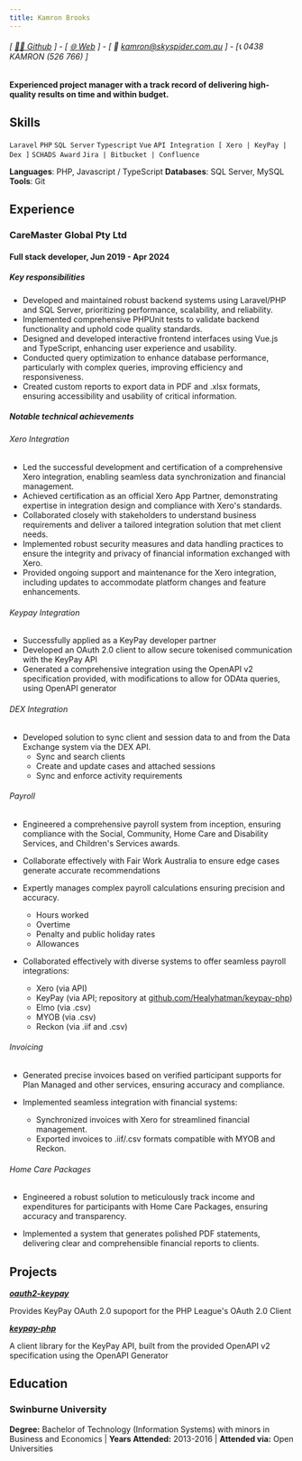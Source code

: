 ```yaml
---
title: Kamron Brooks
---
```

###### [ [👨‍💻 Github](https://www.github.com/healyhatman) ] - [ [🌐 Web](https://skyspider.com.au) ] - [ 📧 kamron@skyspider.com.au ] - [📞 0438 KAMRON (526 766) ]
#### Experienced project manager with a track record of delivering high-quality results on time and within budget.

## Skills
```Laravel```
```PHP```
```SQL Server```
```Typescript```
```Vue```
```API Integration [ Xero | KeyPay | Dex ]```
```SCHADS Award```
```Jira | Bitbucket | Confluence```

**Languages**: PHP, Javascript / TypeScript
**Databases**: SQL Server, MySQL
**Tools**: Git

## Experience
### CareMaster Global Pty Ltd
#### Full stack developer, Jun 2019 - Apr 2024

##### Key responsibilities
- Developed and maintained robust backend systems using Laravel/PHP and SQL Server, prioritizing performance, scalability, and reliability.
- Implemented comprehensive PHPUnit tests to validate backend functionality and uphold code quality standards.
- Designed and developed interactive frontend interfaces using Vue.js and TypeScript, enhancing user experience and usability.
- Conducted query optimization to enhance database performance, particularly with complex queries, improving efficiency and responsiveness.
- Created custom reports to export data in PDF and .xlsx formats, ensuring accessibility and usability of critical information.

##### Notable technical achievements

###### Xero Integration
- Led the successful development and certification of a comprehensive Xero integration, enabling seamless data synchronization and financial management.
- Achieved certification as an official Xero App Partner, demonstrating expertise in integration design and compliance with Xero's standards.
- Collaborated closely with stakeholders to understand business requirements and deliver a tailored integration solution that met client needs.
- Implemented robust security measures and data handling practices to ensure the integrity and privacy of financial information exchanged with Xero.
- Provided ongoing support and maintenance for the Xero integration, including updates to accommodate platform changes and feature enhancements.

###### Keypay Integration
- Successfully applied as a KeyPay developer partner
- Developed an OAuth 2.0 client to allow secure tokenised communication with the KeyPay API
- Generated a comprehensive integration using the OpenAPI v2 specification provided, with modifications to allow for ODAta queries, using OpenAPI generator 

###### DEX Integration
- Developed solution to sync client and session data to and from the Data Exchange system via the DEX API.
  - Sync and search clients
  - Create and update cases and attached sessions
  - Sync and enforce activity requirements
 
###### Payroll
- Engineered a comprehensive payroll system from inception, ensuring compliance with the Social, Community, Home Care and Disability Services, and Children's Services awards.
- Collaborate effectively with Fair Work Australia to ensure edge cases generate accurate recommendations  
- Expertly manages complex payroll calculations ensuring precision and accuracy.
  - Hours worked
  - Overtime
  - Penalty and public holiday rates
  - Allowances

- Collaborated effectively with diverse systems to offer seamless payroll integrations:
  - Xero (via API)
  - KeyPay (via API; repository at [github.com/Healyhatman/keypay-php](https://github.com/Healyhatman/keypay-php))
  - Elmo (via .csv)
  - MYOB (via .csv)
  - Reckon (via .iif and .csv)

###### Invoicing
- Generated precise invoices based on verified participant supports for Plan Managed and other services, ensuring accuracy and compliance.

- Implemented seamless integration with financial systems:
  - Synchronized invoices with Xero for streamlined financial management.
  - Exported invoices to .iif/.csv formats compatible with MYOB and Reckon.

###### Home Care Packages
- Engineered a robust solution to meticulously track income and expenditures for participants with Home Care Packages, ensuring accuracy and transparency.

- Implemented a system that generates polished PDF statements, delivering clear and comprehensible financial reports to clients.

## Projects
**[*oauth2-keypay*](https://github.com/Healyhatman/oauth2-keypay)**

Provides KeyPay OAuth 2.0 supoport for the PHP League's OAuth 2.0 Client

**[*keypay-php*](https://github.com/Healyhatman/keypay-php)**

A client library for the KeyPay API, built from the provided OpenAPI v2 specification using the OpenAPI Generator

## Education

### Swinburne University
**Degree:** Bachelor of Technology (Information Systems) with minors in Business and Economics | **Years Attended:** 2013-2016 | **Attended via:** Open Universities
